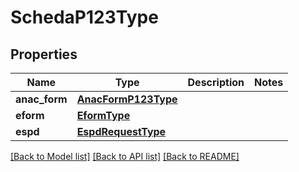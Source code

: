 # SchedaP123Type

## Properties
Name | Type | Description | Notes
------------ | ------------- | ------------- | -------------
**anac_form** | [**AnacFormP123Type**](AnacFormP123Type.md) |  | 
**eform** | [**EformType**](EformType.md) |  | 
**espd** | [**EspdRequestType**](EspdRequestType.md) |  | 

[[Back to Model list]](../README.md#documentation-for-models) [[Back to API list]](../README.md#documentation-for-api-endpoints) [[Back to README]](../README.md)

